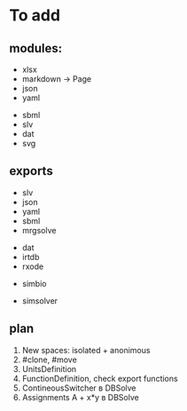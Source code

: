 # To add

## modules:

+ xlsx
+ markdown -> Page
+ json
+ yaml
- sbml
- slv
- dat
- svg

## exports

+ slv
+ json
+ yaml
+ sbml
+ mrgsolve
- dat
- irtdb
- rxode
+ simbio
- simsolver

## plan

1. New spaces: isolated + anonimous
1. #clone, #move
1. UnitsDefinition
1. FunctionDefinition, check export functions
1. ContineousSwitcher в DBSolve
1. Assignments A + x*y в DBSolve
